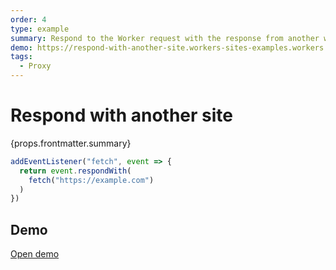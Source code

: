 ```yaml
---
order: 4
type: example
summary: Respond to the Worker request with the response from another website (example.com in this example).
demo: https://respond-with-another-site.workers-sites-examples.workers.dev
tags:
  - Proxy
---
```


# Respond with another site

<ContentColumn>
  <p>{props.frontmatter.summary}</p>
</ContentColumn>

```js
addEventListener("fetch", event => {
  return event.respondWith(
    fetch("https://example.com")
  )
})
```

## Demo

<p><a href={props.frontmatter.demo}>Open demo</a></p>

<Demo src={props.frontmatter.demo} title={props.frontmatter.summary} aspectRatio={16/9}/>
